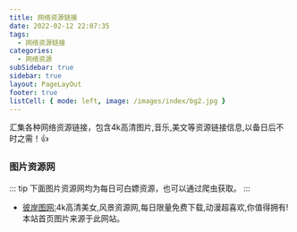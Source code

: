 ```yaml
---
title: 网络资源链接
date: 2022-02-12 22:07:35
tags:
  - 网络资源链接
categories:
  - 网络资源
subSidebar: true
sidebar: true
layout: PageLayOut
footer: true
listCell: { mode: left, image: /images/index/bg2.jpg }
---
```


<span>汇集各种网络资源链接，包含4k高清图片,音乐,美文等资源链接信息,以备日后不时之需！👍</span>

<!-- more -->

<Boxx/>

### 图片资源网
::: tip
下面图片资源网均为每日可白嫖资源，也可以通过爬虫获取。
:::

- [彼岸图网:](https://pic.netbian.com/)4k高清美女,风景资源网,每日限量免费下载,动漫超喜欢,你值得拥有! 本站首页图片来源于此网站。

<Reward/>
